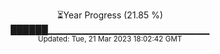 <p align="center">
⏳Year Progress (21.85 %) <br>
██████▁▁▁▁▁▁▁▁▁▁▁▁▁▁▁▁▁▁▁▁▁▁▁▁ <br>
<sub>Updated: Tue, 21 Mar 2023 18:02:42 GMT</sub>
</p>

